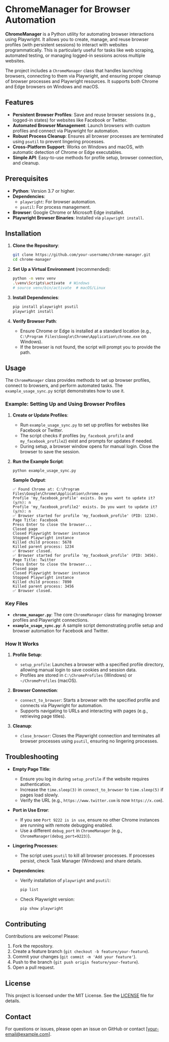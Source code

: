 # ChromeManager for Browser Automation

**ChromeManager** is a Python utility for automating browser interactions using Playwright. It allows you to create, manage, and reuse browser profiles (with persistent sessions) to interact with websites programmatically. This is particularly useful for tasks like web scraping, automated testing, or managing logged-in sessions across multiple websites.

The project includes a `ChromeManager` class that handles launching browsers, connecting to them via Playwright, and ensuring proper cleanup of browser processes and Playwright resources. It supports both Chrome and Edge browsers on Windows and macOS.

## Features
- **Persistent Browser Profiles**: Save and reuse browser sessions (e.g., logged-in states) for websites like Facebook or Twitter.
- **Automated Browser Management**: Launch browsers with custom profiles and connect via Playwright for automation.
- **Robust Process Cleanup**: Ensures all browser processes are terminated using `psutil` to prevent lingering processes.
- **Cross-Platform Support**: Works on Windows and macOS, with automatic detection of Chrome or Edge executables.
- **Simple API**: Easy-to-use methods for profile setup, browser connection, and cleanup.

## Prerequisites
- **Python**: Version 3.7 or higher.
- **Dependencies**:
  - `playwright`: For browser automation.
  - `psutil`: For process management.
- **Browser**: Google Chrome or Microsoft Edge installed.
- **Playwright Browser Binaries**: Installed via `playwright install`.

## Installation
1. **Clone the Repository**:
   ```bash
   git clone https://github.com/your-username/chrome-manager.git
   cd chrome-manager
   ```

2. **Set Up a Virtual Environment** (recommended):
   ```bash
   python -m venv venv
   .\venv\Scripts\activate  # Windows
   # source venv/bin/activate  # macOS/Linux
   ```

3. **Install Dependencies**:
   ```bash
   pip install playwright psutil
   playwright install
   ```

4. **Verify Browser Path**:
   - Ensure Chrome or Edge is installed at a standard location (e.g., `C:\Program Files\Google\Chrome\Application\chrome.exe` on Windows).
   - If the browser is not found, the script will prompt you to provide the path.

## Usage
The `ChromeManager` class provides methods to set up browser profiles, connect to browsers, and perform automated tasks. The `example_usage_sync.py` script demonstrates how to use it.

### Example: Setting Up and Using Browser Profiles
1. **Create or Update Profiles**:
   - Run `example_usage_sync.py` to set up profiles for websites like Facebook or Twitter.
   - The script checks if profiles (`my_facebook_profile` and `my_facebook_profile2`) exist and prompts for updates if needed.
   - During setup, a browser window opens for manual login. Close the browser to save the session.

2. **Run the Example Script**:
   ```bash
   python example_usage_sync.py
   ```

   **Sample Output**:
   ```
   ✅ Found Chrome at: C:\Program Files\Google\Chrome\Application\chrome.exe
   Profile 'my_facebook_profile' exists. Do you want to update it? (y/n): n
   Profile 'my_facebook_profile2' exists. Do you want to update it? (y/n): n
   ✅ Browser started for profile 'my_facebook_profile' (PID: 1234).
   Page Title: Facebook
   Press Enter to close the browser...
   Closed page
   Closed Playwright browser instance
   Stopped Playwright instance
   Killed child process: 5678
   Killed parent process: 1234
   ✅ Browser closed.
   ✅ Browser started for profile 'my_facebook_profile' (PID: 3456).
   Page Title: Twitter
   Press Enter to close the browser...
   Closed page
   Closed Playwright browser instance
   Stopped Playwright instance
   Killed child process: 7890
   Killed parent process: 3456
   ✅ Browser closed.
   ```

### Key Files
- **`chrome_manager.py`**: The core `ChromeManager` class for managing browser profiles and Playwright connections.
- **`example_usage_sync.py`**: A sample script demonstrating profile setup and browser automation for Facebook and Twitter.

### How It Works
1. **Profile Setup**:
   - `setup_profile`: Launches a browser with a specified profile directory, allowing manual login to save cookies and session data.
   - Profiles are stored in `C:\ChromeProfiles` (Windows) or `~/ChromeProfiles` (macOS).

2. **Browser Connection**:
   - `connect_to_browser`: Starts a browser with the specified profile and connects via Playwright for automation.
   - Supports navigating to URLs and interacting with pages (e.g., retrieving page titles).

3. **Cleanup**:
   - `close_browser`: Closes the Playwright connection and terminates all browser processes using `psutil`, ensuring no lingering processes.

## Troubleshooting
- **Empty Page Title**:
  - Ensure you log in during `setup_profile` if the website requires authentication.
  - Increase the `time.sleep(3)` in `connect_to_browser` to `time.sleep(5)` if pages load slowly.
  - Verify the URL (e.g., `https://www.twitter.com` is now `https://x.com`).

- **Port in Use Error**:
  - If you see `Port 9222 is in use`, ensure no other Chrome instances are running with remote debugging enabled.
  - Use a different `debug_port` in `ChromeManager` (e.g., `ChromeManager(debug_port=9223)`).

- **Lingering Processes**:
  - The script uses `psutil` to kill all browser processes. If processes persist, check Task Manager (Windows) and share details.

- **Dependencies**:
  - Verify installation of `playwright` and `psutil`:
    ```bash
    pip list
    ```
  - Check Playwright version:
    ```bash
    pip show playwright
    ```

## Contributing
Contributions are welcome! Please:
1. Fork the repository.
2. Create a feature branch (`git checkout -b feature/your-feature`).
3. Commit your changes (`git commit -m 'Add your feature'`).
4. Push to the branch (`git push origin feature/your-feature`).
5. Open a pull request.

## License
This project is licensed under the MIT License. See the [LICENSE](LICENSE) file for details.

## Contact
For questions or issues, please open an issue on GitHub or contact [your-email@example.com].